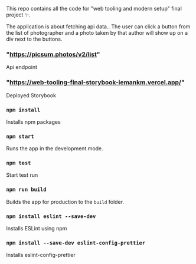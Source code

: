 This repo contains all the code for "web tooling and modern setup" final project ✨.

The application is about fetching api data.. The user can click a button from the list of photographer and a photo taken by that author will show up on a div next to the buttons.

### "https://picsum.photos/v2/list"

Api endpoint

### "https://web-tooling-final-storybook-iemankm.vercel.app/"

Deployed Storybook

### `npm install`

Installs npm packages

### `npm start`

Runs the app in the development mode.

### `npm test`

Start test run

### `npm run build`

Builds the app for production to the `build` folder.

### `npm install eslint --save-dev`

Installs ESLint using npm

### `npm install --save-dev eslint-config-prettier`

Installs eslint-config-prettier
